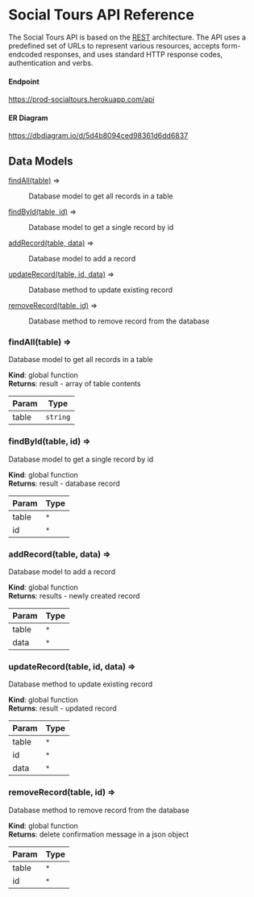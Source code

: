 # Social Tours API Reference

The Social Tours API is based on the [REST](https://en.wikipedia.org/wiki/Representational_state_transfer) architecture. The API uses a predefined set of URLs to represent various resources, accepts form-endcoded responses, and uses standard HTTP response codes, authentication and verbs.

#### Endpoint

https://prod-socialtours.herokuapp.com/api

#### ER Diagram

https://dbdiagram.io/d/5d4b8094ced98361d6dd6837

## Data Models

<dl>
<dt><a href="#findAll">findAll(table)</a> ⇒</dt>
<dd><p>Database model to get all records in a table</p>
</dd>
<dt><a href="#findById">findById(table, id)</a> ⇒</dt>
<dd><p>Database model to get a single record by id</p>
</dd>
<dt><a href="#addRecord">addRecord(table, data)</a> ⇒</dt>
<dd><p>Database model to add a record</p>
</dd>
<dt><a href="#updateRecord">updateRecord(table, id, data)</a> ⇒</dt>
<dd><p>Database method to update existing record</p>
</dd>
<dt><a href="#removeRecord">removeRecord(table, id)</a> ⇒</dt>
<dd><p>Database method to remove record from the database</p>
</dd>
</dl>

<a name="findAll"></a>

### findAll(table) ⇒

Database model to get all records in a table

**Kind**: global function  
**Returns**: result - array of table contents

| Param | Type                |
| ----- | ------------------- |
| table | <code>string</code> |

<a name="findById"></a>

### findById(table, id) ⇒

Database model to get a single record by id

**Kind**: global function  
**Returns**: result - database record

| Param | Type            |
| ----- | --------------- |
| table | <code>\*</code> |
| id    | <code>\*</code> |

<a name="addRecord"></a>

### addRecord(table, data) ⇒

Database model to add a record

**Kind**: global function  
**Returns**: results - newly created record

| Param | Type            |
| ----- | --------------- |
| table | <code>\*</code> |
| data  | <code>\*</code> |

<a name="updateRecord"></a>

### updateRecord(table, id, data) ⇒

Database method to update existing record

**Kind**: global function  
**Returns**: result - updated record

| Param | Type            |
| ----- | --------------- |
| table | <code>\*</code> |
| id    | <code>\*</code> |
| data  | <code>\*</code> |

<a name="removeRecord"></a>

### removeRecord(table, id) ⇒

Database method to remove record from the database

**Kind**: global function  
**Returns**: delete confirmation message in a json object

| Param | Type            |
| ----- | --------------- |
| table | <code>\*</code> |
| id    | <code>\*</code> |